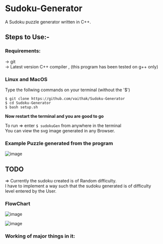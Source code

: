 # Sudoku-Generator
  
A Sudoku puzzle generator written in C++.

## Steps to Use:-  

### Requirements: 
-> git  
-> Latest version C++ compiler , (this program has been tested on g++ only)   

### Linux and MacOS

Type the follwing commands on your terminal (without the '$')  
```
$ git clone https://github.com/vaithak/Sudoku-Generator
$ cd Sudoku-Generator
$ bash setup.sh
```  

**Now restart the terminal and you are good to go**  

To run => enter `$ sudokuGen` from anywhere in the terminal  
You can view the svg image generated in any Browser.  

### Example Puzzle generated from the program
![image](https://github.com/vaithak/Sudoku-Generator/blob/master/images/example_puzzle.svg)  

## TODO

=> Currently the sudoku created is of Random difficulty.  
   I have to implement a way such that the sudoku generated is of difficulty level entered by the User.  
   
   
### FlowChart

![image](https://github.com/vaithak/Sudoku-Generator/blob/master/images/flowchart1.png)  

![image](https://github.com/vaithak/Sudoku-Generator/blob/master/images/flowchart2.png)  


### Working of major things in it:  

